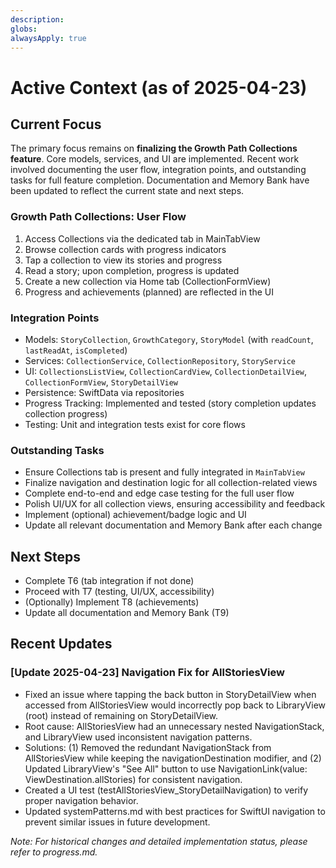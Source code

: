 ```yaml
---
description:
globs:
alwaysApply: true
---
```

# Active Context (as of 2025-04-23)

## Current Focus
The primary focus remains on **finalizing the Growth Path Collections feature**. Core models, services, and UI are implemented. Recent work involved documenting the user flow, integration points, and outstanding tasks for full feature completion. Documentation and Memory Bank have been updated to reflect the current state and next steps.

### Growth Path Collections: User Flow
1. Access Collections via the dedicated tab in MainTabView
2. Browse collection cards with progress indicators
3. Tap a collection to view its stories and progress
4. Read a story; upon completion, progress is updated
5. Create a new collection via Home tab (CollectionFormView)
6. Progress and achievements (planned) are reflected in the UI

### Integration Points
- Models: `StoryCollection`, `GrowthCategory`, `StoryModel` (with `readCount`, `lastReadAt`, `isCompleted`)
- Services: `CollectionService`, `CollectionRepository`, `StoryService`
- UI: `CollectionsListView`, `CollectionCardView`, `CollectionDetailView`, `CollectionFormView`, `StoryDetailView`
- Persistence: SwiftData via repositories
- Progress Tracking: Implemented and tested (story completion updates collection progress)
- Testing: Unit and integration tests exist for core flows

### Outstanding Tasks
- Ensure Collections tab is present and fully integrated in `MainTabView`
- Finalize navigation and destination logic for all collection-related views
- Complete end-to-end and edge case testing for the full user flow
- Polish UI/UX for all collection views, ensuring accessibility and feedback
- Implement (optional) achievement/badge logic and UI
- Update all relevant documentation and Memory Bank after each change

## Next Steps
- Complete T6 (tab integration if not done)
- Proceed with T7 (testing, UI/UX, accessibility)
- (Optionally) Implement T8 (achievements)
- Update all documentation and Memory Bank (T9)

## Recent Updates
### [Update 2025-04-23] Navigation Fix for AllStoriesView
- Fixed an issue where tapping the back button in StoryDetailView when accessed from AllStoriesView would incorrectly pop back to LibraryView (root) instead of remaining on StoryDetailView.
- Root cause: AllStoriesView had an unnecessary nested NavigationStack, and LibraryView used inconsistent navigation patterns.
- Solutions: (1) Removed the redundant NavigationStack from AllStoriesView while keeping the navigationDestination modifier, and (2) Updated LibraryView's "See All" button to use NavigationLink(value: ViewDestination.allStories) for consistent navigation.
- Created a UI test (testAllStoriesView_StoryDetailNavigation) to verify proper navigation behavior.
- Updated systemPatterns.md with best practices for SwiftUI navigation to prevent similar issues in future development.

*Note: For historical changes and detailed implementation status, please refer to progress.md.*

